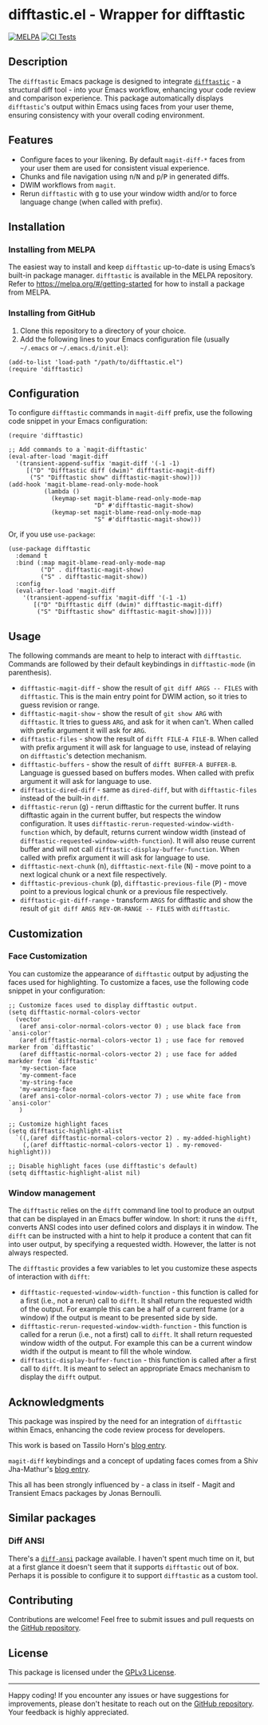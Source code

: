 # difftastic.el - Wrapper for difftastic

[![MELPA](https://melpa.org/packages/difftastic-badge.svg)](https://melpa.org/#/difftastic)
[![CI Tests](https://github.com/pkryger/difftastic.el/actions/workflows/test.yml/badge.svg)](https://github.com/pkryger/difftastic.el/actions/workflows/test.yml)

## Description

The `difftastic` Emacs package is designed to integrate [`difftastic`](https://github.com/wilfred/difftastic) - a structural diff tool - into your Emacs workflow, enhancing your code review and comparison experience. This package automatically displays `difftastic`'s output within Emacs using faces from your user theme, ensuring consistency with your overall coding environment.

## Features

- Configure faces to your likening. By default `magit-diff-*` faces from your user them are used for consistent visual experience.
- Chunks and file navigation using <kbd>n</kbd>/<kbd>N</kbd> and <kbd>p</kbd>/<kbd>P</kbd> in generated diffs.
- DWIM workflows from `magit`.
- Rerun `difftastic` with <kbd>g</kbd> to use your window width and/or to force language change (when called with prefix).

## Installation
### Installing from MELPA
The easiest way to install and keep `difftastic` up-to-date is using Emacs’s built-in package manager. `difftastic` is available in the MELPA repository. Refer to https://melpa.org/#/getting-started for how to install a package from MELPA.

### Installing from GitHub
1. Clone this repository to a directory of your choice.
2. Add the following lines to your Emacs configuration file (usually `~/.emacs` or `~/.emacs.d/init.el`):

```emacs-lisp
(add-to-list 'load-path "/path/to/difftastic.el")
(require 'difftastic)
```

## Configuration

To configure `difftastic` commands in `magit-diff` prefix, use the following code snippet in your Emacs configuration:

```emacs-lisp
(require 'difftastic)

;; Add commands to a `magit-difftastic'
(eval-after-load 'magit-diff
  '(transient-append-suffix 'magit-diff '(-1 -1)
     [("D" "Difftastic diff (dwim)" difftastic-magit-diff)
      ("S" "Difftastic show" difftastic-magit-show)]))
(add-hook 'magit-blame-read-only-mode-hook
          (lambda ()
            (keymap-set magit-blame-read-only-mode-map
                        "D" #'difftastic-magit-show)
            (keymap-set magit-blame-read-only-mode-map
                        "S" #'difftastic-magit-show)))
```

Or, if you use `use-package`:
```emacs-lisp
(use-package difftastic
  :demand t
  :bind (:map magit-blame-read-only-mode-map
         ("D" . difftastic-magit-show)
         ("S" . difftastic-magit-show))
  :config
  (eval-after-load 'magit-diff
    '(transient-append-suffix 'magit-diff '(-1 -1)
       [("D" "Difftastic diff (dwim)" difftastic-magit-diff)
        ("S" "Difftastic show" difftastic-magit-show)])))
```

## Usage
The following commands are meant to help to interact with `difftastic`. Commands are followed by their default keybindings in `difftastic-mode` (in parenthesis).

- `difftastic-magit-diff` - show the result of `git diff ARGS -- FILES` with `difftastic`. This is the main entry point for DWIM action, so it tries to guess revision or range.
- `difftastic-magit-show` - show the result of `git show ARG` with `difftastic`. It tries to guess `ARG`, and ask for it when can't. When called with prefix argument it will ask for `ARG`.
- `difftastic-files` - show the result of `difft FILE-A FILE-B`. When called with prefix argument it will ask for language to use, instead of relaying on `difftastic`'s detection mechanism.
- `difftastic-buffers` - show the result of `difft BUFFER-A BUFFER-B`. Language is guessed based on buffers modes. When called with prefix argument it will ask for language to use.
- `difftastic-dired-diff` - same as `dired-diff`, but with `difftastic-files` instead of the built-in `diff`.
- `difftastic-rerun` (<kbd>g</kbd>) - rerun difftastic for the current buffer. It runs difftastic again in the current buffer, but respects the window configuration.
It uses `difftastic-rerun-requested-window-width-function` which, by default, returns current window width (instead of `difftastic-requested-window-width-function`). It will also reuse current buffer and will not call `difftastic-display-buffer-function`. When called with prefix argument it will ask for language to use.
- `difftastic-next-chunk` (<kbd>n</kbd>), `difftastic-next-file` (<kbd>N</kbd>) - move point to a next logical chunk or a next file respectively.
- `difftastic-previous-chunk` (<kbd>p</kbd>), `difftastic-previous-file` (<kbd>P</kbd>) - move point to a previous logical chunk or a previous file respectively.
- `difftastic-git-diff-range` - transform `ARGS` for difftastic and show the result of `git diff ARGS REV-OR-RANGE -- FILES` with `difftastic`.

## Customization

### Face Customization

You can customize the appearance of `difftastic` output by adjusting the faces used for highlighting. To customize a faces, use the following code snippet in your configuration:

```emacs-lisp
;; Customize faces used to display difftastic output.
(setq difftastic-normal-colors-vector
  (vector
   (aref ansi-color-normal-colors-vector 0) ; use black face from `ansi-color'
   (aref difftastic-normal-colors-vector 1) ; use face for removed marker from `difftastic'
   (aref difftastic-normal-colors-vector 2) ; use face for added markder from `difftastic'
   'my-section-face
   'my-comment-face
   'my-string-face
   'my-warning-face
   (aref ansi-color-normal-colors-vector 7) ; use white face from `ansi-color'
   )

;; Customize highlight faces
(setq difftastic-highlight-alist
  `((,(aref difftastic-normal-colors-vector 2) . my-added-highlight)
    (,(aref difftastic-normal-colors-vector 1) . my-removed-highlight)))

;; Disable highlight faces (use difftastic's default)
(setq difftastic-highlight-alist nil)
```

### Window management

The `difftastic` relies on the `difft` command line tool to produce an output that can be displayed in an Emacs buffer window. In short: it runs the `difft`, converts ANSI codes into user defined colors and displays it in window. The `difft` can be instructed with a hint to help it produce a content that can fit into user output, by specifying a requested width. However, the latter is not always respected.

The `difftastic` provides a few variables to let you customize these aspects of interaction with `difft`:
- `difftastic-requested-window-width-function` - this function is called for a first (i.e., not a rerun) call to `difft`. It shall return the requested width of the output. For example this can be a half of a current frame (or a window) if the output is meant to be presented side by side.
- `difftastic-rerun-requested-window-width-function` - this function is called for a rerun (i.e., not a first) call to `difft`. It shall return requested window width of the output. For example this can be a current window width if the output is meant to fill the whole window.
- `difftastic-display-buffer-function` - this function is called after a first call to `difft`. It is meant to select an appropriate Emacs mechanism to display the `difft` output.

## Acknowledgments

This package was inspired by the need for an integration of `difftastic` within Emacs, enhancing the code review process for developers.

This work is based on Tassilo Horn's [blog entry](https://tsdh.org/posts/2022-08-01-difftastic-diffing-with-magit.html).

`magit-diff` keybindings and a concept of updating faces comes from a Shiv Jha-Mathur's [blog entry](https://shivjm.blog/better-magit-diffs/).

This all has been strongly influenced by - a class in itself - Magit and Transient Emacs packages by Jonas Bernoulli.

## Similar packages

### Diff ANSI

There's a [`diff-ansi`](https://codeberg.org/ideasman42/emacs-diff-ansi) package available. I haven't spent much time on it, but at a first glance it doesn't seem that it supports `difftastic` out of box. Perhaps it is possible to configure it to support `difftastic` as a custom tool.

## Contributing

Contributions are welcome! Feel free to submit issues and pull requests on the [GitHub repository](https://github.com/pkryger/difftastic.el).

## License

This package is licensed under the [GPLv3 License](https://www.gnu.org/licenses/gpl-3.0.en.html).

---

Happy coding! If you encounter any issues or have suggestions for improvements, please don't hesitate to reach out on the [GitHub repository](https://github.com/pkryger/difftastic.el). Your feedback is highly appreciated.
